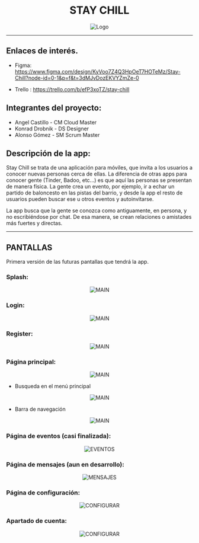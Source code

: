 <div align="center"><h1> STAY CHILL </h1></div>

<div align="center">
  <img src="imagenes/logo_stay_chill.svg" alt="Logo" />
</div>

---

##  Enlaces de interés.

- Figma: https://www.figma.com/design/KyVoo7Z4Q3HpOeT7HOTeMz/Stay-Chill?node-id=0-1&p=f&t=3dMJvDozEKVYZmZe-0

- Trello : https://trello.com/b/efP3xoTZ/stay-chill


## Integrantes del proyecto:

- Angel Castillo - CM Cloud Master
- Konrad Drobnik - DS Designer
- Alonso Gómez - SM Scrum Master


## Descripción de la app:

Stay Chill se trata de una aplicación para móviles, que invita a los usuarios a conocer nuevas personas cerca de ellas.
La diferencia de otras apps para conocer gente (Tinder, Badoo, etc...) es que aquí las personas se presentan de manera física. La gente crea un evento, por ejemplo, ir a echar un partido de baloncesto en las pistas del barrio, y desde la app el resto de usuarios pueden buscar ese u otros eventos y autoinvitarse.

La app busca que la gente se conozca como antiguamente, en persona, y no escribiéndose por chat. De esa manera, se crean relaciones o amistades más fuertes y directas.

---

## PANTALLAS

Primera versión de las futuras pantallas que tendrá la app.


### Splash:

<p align="center">
  <img src="imagenes/pantalla_1_splash.jpg" alt="MAIN" />
</p>


### Login:

<p align="center">
  <img src="imagenes/pantalla_2_login.jpg" alt="MAIN" />
</p>


### Register:

<p align="center">
  <img src="imagenes/pantalla_3_register.jpg" alt="MAIN" />
</p>


### Página principal:

<p align="center">
  <img src="imagenes/pantalla_4_main.jpg" alt="MAIN" />
</p>

- Busqueda en el menú principal
<p align="center">
  <img src="imagenes/pantalla_4b_busqueda.jpg" alt="MAIN" />
</p>

- Barra de navegación
<p align="center">
  <img src="imagenes/pantalla_4a_menunavigation.jpg" alt="MAIN" />
</p>


### Página de eventos (casi finalizada):

<p align="center">
  <img src="imagenes/pantalla_4d_calendario.jpg" alt="EVENTOS" />
</p>


### Página de mensajes (aun en desarrollo):

<p align="center">
  <img src="imagenes/mensajes.jpg" alt="MENSAJES" />
</p>


### Página de configuración:

<p align="center">
  <img src="imagenes/pantalla_5_fragmentopciones.jpg" alt="CONFIGURAR" />
</p>

### Apartado de cuenta:

<p align="center">
  <img src="imagenes/pantalla_5a_cuenta.jpg" alt="CONFIGURAR" />
</p>

